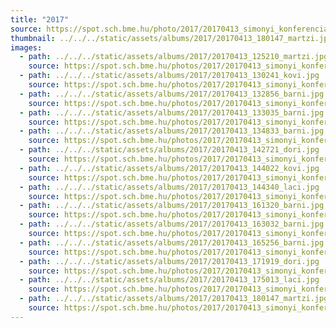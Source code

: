 ```yaml
---
title: "2017"
source: https://spot.sch.bme.hu/photo/2017/20170413_simonyi_konferencia
thumbnail: ../../../static/assets/albums/2017/20170413_180147_martzi.jpg
images:
  - path: ../../../static/assets/albums/2017/20170413_125210_martzi.jpg
    source: https://spot.sch.bme.hu/photos/2017/20170413_simonyi_konferencia/2048/20170413_125210_martzi.jpg
  - path: ../../../static/assets/albums/2017/20170413_130241_kovi.jpg
    source: https://spot.sch.bme.hu/photos/2017/20170413_simonyi_konferencia/2048/20170413_130241_kovi.jpg
  - path: ../../../static/assets/albums/2017/20170413_132856_barni.jpg
    source: https://spot.sch.bme.hu/photos/2017/20170413_simonyi_konferencia/2048/20170413_132856_barni.jpg
  - path: ../../../static/assets/albums/2017/20170413_133035_barni.jpg
    source: https://spot.sch.bme.hu/photos/2017/20170413_simonyi_konferencia/2048/20170413_133035_barni.jpg
  - path: ../../../static/assets/albums/2017/20170413_134833_barni.jpg
    source: https://spot.sch.bme.hu/photos/2017/20170413_simonyi_konferencia/2048/20170413_134833_barni.jpg
  - path: ../../../static/assets/albums/2017/20170413_142721_dori.jpg
    source: https://spot.sch.bme.hu/photos/2017/20170413_simonyi_konferencia/2048/20170413_142721_dori.jpg
  - path: ../../../static/assets/albums/2017/20170413_144022_kovi.jpg
    source: https://spot.sch.bme.hu/photos/2017/20170413_simonyi_konferencia/2048/20170413_144022_kovi.jpg
  - path: ../../../static/assets/albums/2017/20170413_144340_laci.jpg
    source: https://spot.sch.bme.hu/photos/2017/20170413_simonyi_konferencia/2048/20170413_144340_laci.jpg
  - path: ../../../static/assets/albums/2017/20170413_161320_barni.jpg
    source: https://spot.sch.bme.hu/photos/2017/20170413_simonyi_konferencia/2048/20170413_161320_barni.jpg
  - path: ../../../static/assets/albums/2017/20170413_163032_barni.jpg
    source: https://spot.sch.bme.hu/photos/2017/20170413_simonyi_konferencia/2048/20170413_163032_barni.jpg
  - path: ../../../static/assets/albums/2017/20170413_165256_barni.jpg
    source: https://spot.sch.bme.hu/photos/2017/20170413_simonyi_konferencia/2048/20170413_165256_barni.jpg
  - path: ../../../static/assets/albums/2017/20170413_171919_dori.jpg
    source: https://spot.sch.bme.hu/photos/2017/20170413_simonyi_konferencia/2048/20170413_171919_dori.jpg
  - path: ../../../static/assets/albums/2017/20170413_175013_laci.jpg
    source: https://spot.sch.bme.hu/photos/2017/20170413_simonyi_konferencia/2048/20170413_175013_laci.jpg
  - path: ../../../static/assets/albums/2017/20170413_180147_martzi.jpg
    source: https://spot.sch.bme.hu/photos/2017/20170413_simonyi_konferencia/2048/20170413_180147_martzi.jpg
---
```


